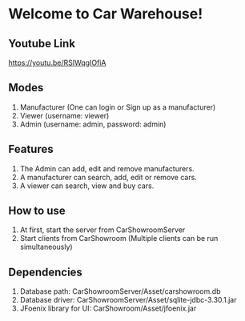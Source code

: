 ﻿# Welcome to Car Warehouse!
## Youtube Link
  https://youtu.be/RSIWqgIOfiA
## Modes
1. Manufacturer (One can login or Sign up as a manufacturer)
2. Viewer (username: viewer)
3. Admin  (username: admin, password: admin)

## Features
1. The Admin can add, edit and remove manufacturers.
2. A manufacturer can search, add, edit or remove cars.
3. A viewer can search, view and buy cars.

## How to use
1. At first, start the server from CarShowroomServer
2. Start clients from CarShowroom (Multiple clients can be run simultaneously)

## Dependencies
1. Database path: CarShowroomServer/Asset/carshowroom.db
2. Database driver: CarShowroomServer/Asset/sqlite-jdbc-3.30.1.jar
3. JFoenix library for UI: CarShowroom/Asset/jfoenix.jar
